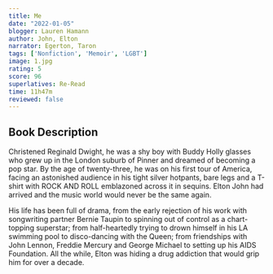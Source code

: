 ```yaml
---
title: Me
date: "2022-01-05"
blogger: Lauren Hamann
author: John, Elton
narrator: Egerton, Taron
tags: ['Nonfiction', 'Memoir', 'LGBT']
image: 1.jpg
rating: 5
score: 96
superlatives: Re-Read
time: 11h47m
reviewed: false
---
```



## Book Description

Christened Reginald Dwight, he was a shy boy with Buddy Holly glasses who grew up in the London suburb of Pinner and dreamed of becoming a pop star. By the age of twenty-three, he was on his first tour of America, facing an astonished audience in his tight silver hotpants, bare legs and a T-shirt with ROCK AND ROLL emblazoned across it in sequins. Elton John had arrived and the music world would never be the same again.

His life has been full of drama, from the early rejection of his work with songwriting partner Bernie Taupin to spinning out of control as a chart-topping superstar; from half-heartedly trying to drown himself in his LA swimming pool to disco-dancing with the Queen; from friendships with John Lennon, Freddie Mercury and George Michael to setting up his AIDS Foundation. All the while, Elton was hiding a drug addiction that would grip him for over a decade.
